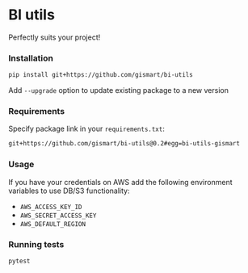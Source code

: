 # BI utils

Perfectly suits your project!

### Installation

```bash
pip install git+https://github.com/gismart/bi-utils
```

Add `--upgrade` option to update existing package to a new version

### Requirements

Specify package link in your `requirements.txt`:

```txt
git+https://github.com/gismart/bi-utils@0.2#egg=bi-utils-gismart
```

### Usage

If you have your credentials on AWS add the following environment variables to use DB/S3 functionality:

- `AWS_ACCESS_KEY_ID`
- `AWS_SECRET_ACCESS_KEY`
- `AWS_DEFAULT_REGION`

### Running tests

```bash
pytest
```
